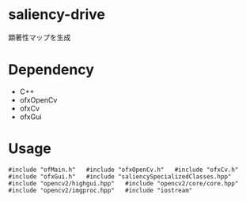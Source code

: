 # saliency-drive
顕著性マップを生成

# Dependency
* C++
* ofxOpenCv
* ofxCv
* ofxGui

# Usage
`
#include "ofMain.h"  
#include "ofxOpenCv.h"  
#include "ofxCv.h"  
#include "ofxGui.h"  
#include "saliencySpecializedClasses.hpp"  
#include "opencv2/highgui.hpp"  
#include "opencv2/core/core.hpp"  
#include "opencv2/imgproc.hpp"  
#include "iostream"
`
